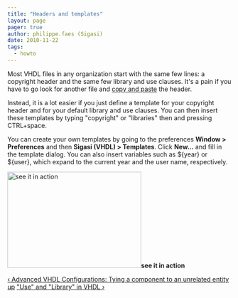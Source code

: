 ```yaml
---
title: "Headers and templates"
layout: page 
pager: true
author: philippe.faes (Sigasi)
date: 2010-11-22
tags: 
  - howto
---
```

<div class="content">
<p>Most VHDL files in any organization start with the same few lines: a copyright header and the same few library and use clauses. It's a pain if you have to go look for another file and <a href="http://en.wikipedia.org/wiki/Copy_and_paste_programming" class="elf-external elf-icon">copy and paste</a> the header. </p><p>Instead, it is a lot easier if you just define a template for your copyright header and for your default library and use clauses. You can then insert these templates by typing "copyright" or "libraries" then and pressing CTRL+space.</p><p>You can create your own templates by going to the preferences <strong>Window &gt; Preferences</strong> and then <strong>Sigasi (VHDL) &gt; Templates</strong>. Click <strong>New...</strong> and fill in the template dialog. You can also insert variables such as ${year} or ${user}, which expand to the current year and the user name, respectively.</p><p><span class="inline inline-center"><a href="/screencast/template"><img src="http://www.sigasi.com/sites/www.sigasi.com/files/images/headers_video.jpg" alt="see it in action" title="see it in action" class="image image-_original " width="301" height="216"/></a><span class="caption"><strong>see it in action</strong></span></span></p>  <div id="book-navigation-1518" class="book-navigation">            <div class="page-links clear-block">              <a href="/content/advanced-vhdl-configurations-tying-component-unrelated-entity" class="page-previous" title="Go to previous page">&#8249; Advanced VHDL Configurations: Tying a component to an unrelated entity</a>                    <a href="/content/vhdl-tips-tricks" class="page-up" title="Go to parent page">up</a>                    <a href="/content/use-and-library-vhdl" class="page-next" title="Go to next page">"Use" and "Library" in VHDL &#8250;</a>          </div>      </div>  </div>


